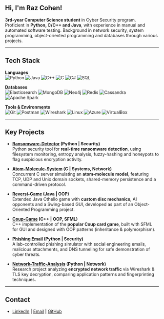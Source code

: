 ## Hi, I'm Raz Cohen!
**3rd-year Computer Science student** in Cyber Security program.  
Proficient in **Python, C/C++ and Java**, with experience in manual and automated software testing.
Background in network security, system programming, object-oriented programming and databases through various projects.

---

## Tech Stack  

**Languages**  
![Python](https://img.shields.io/badge/Python-3776AB?style=for-the-badge&logo=python&logoColor=white)
![Java](https://img.shields.io/badge/Java-007396?style=for-the-badge&logo=java&logoColor=white)
![C++](https://img.shields.io/badge/C++-00599C?style=for-the-badge&logo=cplusplus&logoColor=white)
![C](https://img.shields.io/badge/C-A8B9CC?style=for-the-badge&logo=c&logoColor=white)
![C#](https://img.shields.io/badge/C%23-239120?style=for-the-badge&logo=c-sharp&logoColor=white)
![SQL](https://img.shields.io/badge/SQL-4479A1?style=for-the-badge&logo=postgresql&logoColor=white)

**Databases**  
![Elasticsearch](https://img.shields.io/badge/Elasticsearch-005571?style=for-the-badge&logo=elasticsearch&logoColor=white)
![MongoDB](https://img.shields.io/badge/MongoDB-47A248?style=for-the-badge&logo=mongodb&logoColor=white)
![Neo4j](https://img.shields.io/badge/Neo4j-4581C3?style=for-the-badge&logo=neo4j&logoColor=white)
![Redis](https://img.shields.io/badge/Redis-DC382D?style=for-the-badge&logo=redis&logoColor=white)
![Cassandra](https://img.shields.io/badge/Cassandra-1287B1?style=for-the-badge&logo=apache-cassandra&logoColor=white)
![Apache Spark](https://img.shields.io/badge/Apache_Spark-E25A1C?style=for-the-badge&logo=apachespark&logoColor=white)

**Tools & Environments**  
![Git](https://img.shields.io/badge/Git-F05032?style=for-the-badge&logo=git&logoColor=white)
![Postman](https://img.shields.io/badge/Postman-FF6C37?style=for-the-badge&logo=postman&logoColor=white)
![Wireshark](https://img.shields.io/badge/Wireshark-1679A7?style=for-the-badge&logo=wireshark&logoColor=white)
![Linux](https://img.shields.io/badge/Linux-FCC624?style=for-the-badge&logo=linux&logoColor=black)
![Azure](https://img.shields.io/badge/Microsoft_Azure-0078D4?style=for-the-badge&logo=microsoft-azure&logoColor=white)
![VirtualBox](https://img.shields.io/badge/VirtualBox-183A61?style=for-the-badge&logo=virtualbox&logoColor=white)

---

## Key Projects  

- **[Ransomware-Detector](https://github.com/Raz99/Ransomware-Detector) (Python | Security)**  
  Python security tool for **real-time ransomware detection**, using filesystem monitoring, entropy analysis, fuzzy-hashing and honeypots to flag suspicious encryption activity.

- **[Atom-Molecule-System](https://github.com/Raz99/Atom-Molecule-System) (C | Systems, Network)**  
  Concurrent C server simulating an **atom-molecule model**, featuring TCP, UDP and Unix domain sockets, shared-memory persistence and a command-driven protocol.  

- **[Reversi-Game](https://github.com/Raz99/Reversi-Game) (Java | OOP)**  
  Extended Java Othello game with **custom disc mechanics**, AI opponents and a Swing-based GUI, developed as part of an Object-Oriented Programming project.  

- **[Coup-Game](https://github.com/Raz99/Coup-Game) (C++ | OOP, SFML)**  
  C++ implementation of the **popular Coup card game**, built with SFML for GUI and designed with OOP patterns (inheritance & polymorphism).

- **[Phishing Email](https://github.com/Raz99/Coup-Game) (Python | Security)**  
  A lab-controlled phishing simulator with social engineering emails, malicious attachments, and DNS tunneling for safe demonstration of cyber threats.

- **[Network-Traffic-Analysis](https://github.com/Raz99/Network-Traffic-Analysis) (Python | Network)**  
  Research project analyzing **encrypted network traffic** via Wireshark & TLS key decryption, comparing application patterns and fingerprinting techniques.  

---

## Contact
- [LinkedIn](https://www.linkedin.com/in/raz-cohen-p) | [Email](mailto:RazCohenP@gmail.com) | [GitHub](https://github.com/Raz99)
